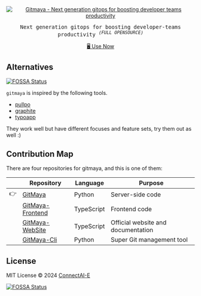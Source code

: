 <div align="center">
    <a href="https://gitmaya.com" title="React Hook Form - Simple React forms validation">
        <img src="https://github.com/ConnectAI-E/GitMaya-Website/assets/50035229/15a87dd2-efb9-4f40-8002-9ac91983da5b" alt="Gitmaya - Next generation gitops for boosting developer teams productivity" />
    </a>
</div>

<p align='center'>
  <samp>Next generation gitops for boosting developer-teams productivity <sup><em>(FULL OPENSOURCE)</em></sup></samp>
</p>

<p align="center">
    <a href="https://gitmaya.com">🖥 Use Now </a>
</p>





## Alternatives
[![FOSSA Status](https://app.fossa.com/api/projects/git%2Bgithub.com%2FConnectAI-E%2FGitMaya.svg?type=shield)](https://app.fossa.com/projects/git%2Bgithub.com%2FConnectAI-E%2FGitMaya?ref=badge_shield)


`gitmaya` is inspired by the following tools.

- [pullpo](https://pullpo.io/)
- [graphite](https://graphite.dev/)
- [typoapp](https://typoapp.io/)

They work well but have different focuses and feature sets, try them out as well :)

## Contribution Map

There are four repositories for gitmaya, and this is one of them:

|     | Repository                                                          | Language   | Purpose                            |
| --- | ------------------------------------------------------------------- | ---------- | ---------------------------------- |
| 👉   | [GitMaya](https://github.com/ConnectAI-E/GitMaya)                   | Python     | Server-side code                   |
|     | [GitMaya-Frontend](https://github.com/ConnectAI-E/GitMaya-Frontend) | TypeScript | Frontend code                      |
|     | [GitMaya-WebSite](https://github.com/ConnectAI-E/GitMaya-Website)   | TypeScript | Official website and documentation |
|     | [GitMaya-Cli](https://github.com/ConnectAI-E/GitMaya-Cli)           | Python     | Super Git management tool          |


## License

MIT License © 2024 [ConnectAI-E](https://github.com/connectai-e)


[![FOSSA Status](https://app.fossa.com/api/projects/git%2Bgithub.com%2FConnectAI-E%2FGitMaya.svg?type=large)](https://app.fossa.com/projects/git%2Bgithub.com%2FConnectAI-E%2FGitMaya?ref=badge_large)
